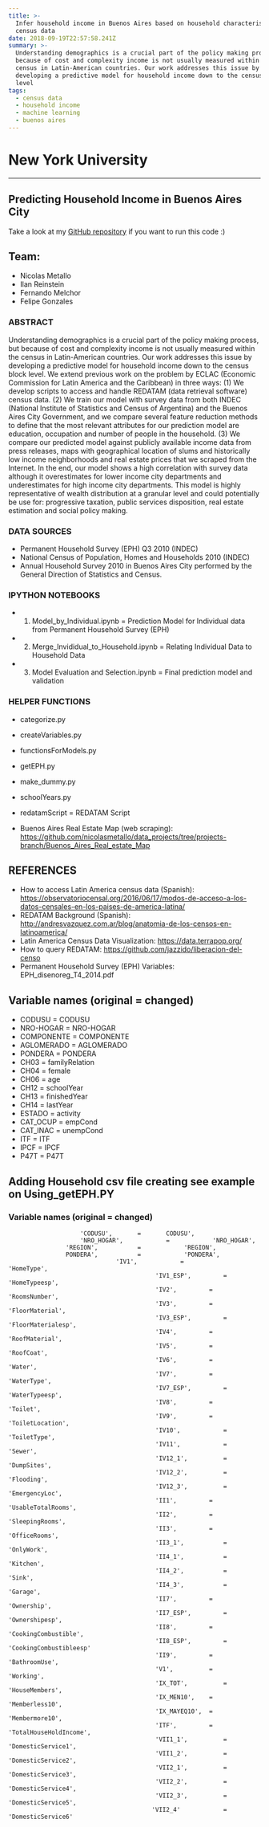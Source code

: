 ```yaml
---
title: >-
  Infer household income in Buenos Aires based on household characteristics for
  census data
date: 2018-09-19T22:57:58.241Z
summary: >-
  Understanding demographics is a crucial part of the policy making process, but
  because of cost and complexity income is not usually measured within the
  census in Latin-American countries. Our work addresses this issue by
  developing a predictive model for household income down to the census block
  level
tags:
  - census data
  - household income
  - machine learning
  - buenos aires
---
```

# New York University
----------------------
## Predicting Household Income in Buenos Aires City

Take a look at my [GitHub repository](https://github.com/alephcero/adsProject) if you want to run this code :)

## Team:
- Nicolas Metallo
- Ilan Reinstein
- Fernando Melchor
- Felipe Gonzales

### ABSTRACT
Understanding demographics is a crucial part of the policy making process, but because of cost and complexity income is not usually measured within the census in Latin-American countries. Our work addresses this issue by developing a predictive model for household income down to the census block level. We extend previous work on the problem by ECLAC (Economic Commission for Latin America and the Caribbean) in three ways: (1) We develop scripts to access and handle REDATAM (data retrieval software) census data. (2) We train our model with survey data from both INDEC (National Institute of Statistics and Census of Argentina) and the Buenos Aires City Government, and we compare several feature reduction methods to define that the most relevant attributes for our prediction model are education, occupation and number of people in the household. (3) We compare our predicted model against publicly available income data from press releases, maps with geographical location of slums and historically low income neighborhoods and real estate prices that we scraped from the Internet. In the end, our model shows a high correlation with survey data although it overestimates for lower income city departments and underestimates for high income city departments. This model is highly representative of wealth distribution at a granular level and could potentially be use for: progressive taxation, public services disposition, real estate estimation and social policy making.

### DATA SOURCES
- Permanent Household Survey (EPH) Q3 2010 (INDEC)
- National Census of Population, Homes and Households 2010 (INDEC)
- Annual Household Survey 2010 in Buenos Aires City performed by the General Direction of Statistics and Census.

### IPYTHON NOTEBOOKS
- 1. Model_by_Individual.ipynb = Prediction Model for Individual data from Permanent Household Survey (EPH)
- 2. Merge_Invididual_to_Household.ipynb = Relating Individual Data to Household Data
- 3. Model Evaluation and Selection.ipynb = Final prediction model and validation

### HELPER FUNCTIONS
- categorize.py
- createVariables.py
- functionsForModels.py
- getEPH.py
- make_dummy.py
- schoolYears.py

- redatamScript = REDATAM Script
- Buenos Aires Real Estate Map (web scraping): https://github.com/nicolasmetallo/data_projects/tree/projects-branch/Buenos_Aires_Real_estate_Map

## REFERENCES
- How to access Latin America census data (Spanish): https://observatoriocensal.org/2016/06/17/modos-de-acceso-a-los-datos-censales-en-los-paises-de-america-latina/
- REDATAM Background (Spanish): http://andresvazquez.com.ar/blog/anatomia-de-los-censos-en-latinoamerica/
- Latin America Census Data Visualization: https://data.terrapop.org/
- How to query REDATAM: https://github.com/jazzido/liberacion-del-censo
- Permanent Household Survey (EPH) Variables: EPH_disenoreg_T4_2014.pdf

## Variable names (original = changed)

* CODUSU = CODUSU
* NRO-HOGAR = NRO-HOGAR
* COMPONENTE = COMPONENTE
* AGLOMERADO = AGLOMERADO 
* PONDERA = PONDERA
* CH03 = familyRelation
* CH04 = female
* CH06 = age
* CH12 = schoolYear
* CH13 = finishedYear
* CH14 = lastYear
* ESTADO = activity
* CAT_OCUP = empCond
* CAT_INAC = unempCond
* ITF = ITF
* IPCF = IPCF
* P47T = P47T

## Adding Household csv file creating see example on Using_getEPH.PY
### Variable names (original = changed)
					    'CODUSU',		=		CODUSU',
			       		'NRO_HOGAR',	        =            'NRO_HOGAR',
					'REGION',	        =            'REGION',
					PONDERA',	        =            'PONDERA',
			                      'IV1',	        =            'HomeType',
                                             'IV1_ESP',	        =            'HomeTypeesp',
                                             'IV2',	        =           'RoomsNumber',
                                             'IV3',	        =            'FloorMaterial',
                                             'IV3_ESP',	        =            'FloorMaterialesp',
                                             'IV4',	        =            'RoofMaterial',
                                             'IV5',	        =            'RoofCoat',
                                             'IV6',	        =            'Water',
                                             'IV7',	        =            'WaterType',
                                             'IV7_ESP',	        =            'WaterTypeesp',
                                             'IV8',	        =            'Toilet',
                                             'IV9',	        =            'ToiletLocation',
                                             'IV10',	        =            'ToiletType',
                                             'IV11',	        =            'Sewer',
                                             'IV12_1',	        =            'DumpSites',
                                             'IV12_2',	        =            'Flooding',
                                             'IV12_3',	        =            'EmergencyLoc',
                                             'II1',	        =            'UsableTotalRooms',
                                             'II2',	        =            'SleepingRooms',
                                             'II3',	        =            'OfficeRooms',
                                             'II3_1',	        =            'OnlyWork',
                                             'II4_1',	        =            'Kitchen',
                                             'II4_2',	        =            'Sink',
                                             'II4_3',	        =            'Garage',
                                             'II7',	        =            'Ownership',
                                             'II7_ESP',	        =            'Ownershipesp',
                                             'II8',	        =           'CookingCombustible',
                                             'II8_ESP',	        =            'CookingCombustibleesp'
                                             'II9',	        =           'BathroomUse',
                                             'V1',	        =            'Working',
                                             'IX_TOT',	        =            'HouseMembers',
                                             'IX_MEN10',	=                    'Memberless10',
                                             'IX_MAYEQ10',	=                    'Membermore10',
                                             'ITF',	        =            'TotalHouseHoldIncome',
                                             'VII1_1',	        =            'DomesticService1',
                                             'VII1_2',	        =            'DomesticService2',
                                             'VII2_1',	        =            'DomesticService3',
                                             'VII2_2',	        =            'DomesticService4',
                                             'VII2_3',	        =            'DomesticService5',
                                            'VII2_4'	        =            'DomesticService6'
